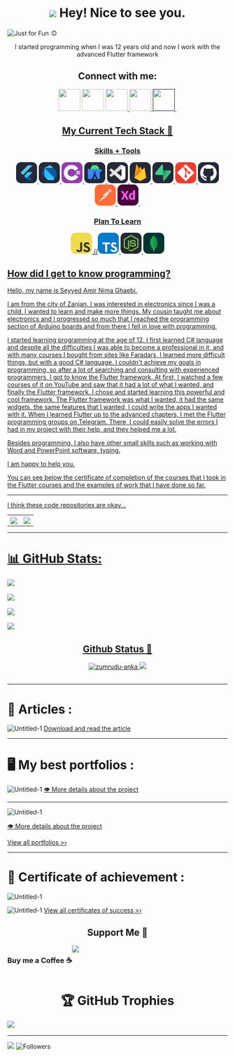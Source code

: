 <h1 align="center"><img src="https://emojis.slackmojis.com/emojis/images/1531849430/4246/blob-sunglasses.gif?1531849430" width="30"/> Hey! Nice to see you.</h1>

<img align="center" src="https://github.com/SeyyedAmirNimaGhaebi/SeyyedAmirNimaGhaebi/assets/124828880/5d4c6038-71f3-4a6a-92ac-8b0a3325d8fe" alt="Just for Fun :D">

<p align="center">I started programming when I was 12 years old and now I work with the advanced Flutter framework</p>

<h2 align="center">Connect with me:</h2>

<div align="center">
  <a href="https://t.me/AmirGh_666"><img src="https://github.com/SeyyedAmirNimaGhaebi/SeyyedAmirNimaGhaebi/blob/main/image/telegram_app_88px.png?raw=true" height="50px" width="50px"></a>
  <a href="https://www.youtube.com/channel/UC_kZNtkh55fPCCUAcM4ABmg"><img src="https://github.com/SeyyedAmirNimaGhaebi/SeyyedAmirNimaGhaebi/blob/main/image/YouTube_88px.png?raw=true" height="50px"width="50px"></a></a>
  <a href="https://www.instagram.com/amirgh_888/#"><img src="https://github.com/SeyyedAmirNimaGhaebi/SeyyedAmirNimaGhaebi/blob/main/image/instagram_logo_88px.png?raw=true" height="50px" width="50px">
  <a href="https://s8.uupload.ir/files/untitled_y017.png"><img src="https://github.com/SeyyedAmirNimaGhaebi/SeyyedAmirNimaGhaebi/blob/main/image/email_open_88px.png?raw=true" height="50px" width="50px">
  <a href=""><img src="https://github.com/SeyyedAmirNimaGhaebi/SeyyedAmirNimaGhaebi/blob/main/image/office_phone_88px.png?raw=true" height="50px" width="50px">
  <img src="" width="48" title="">   
</div>

<h2 align="center">My Current Tech Stack 🚀</h2>

<h3 align="center">Skills + Tools</h3>

<div align="center">
  <img src="https://github.com/tandpfun/skill-icons/blob/main/icons/Flutter-Dark.svg" width="48" title="Flutter">
  <img src="https://github.com/tandpfun/skill-icons/blob/main/icons/Dart-Dark.svg" width="48" title="Dart">
  <img src="https://github.com/tandpfun/skill-icons/blob/main/icons/CS.svg" width="48" title="CS">
  <img src="https://github.com/tandpfun/skill-icons/blob/main/icons/AndroidStudio-Dark.svg" width="48" title="androidstudio">
  <img src="https://github.com/tandpfun/skill-icons/blob/main/icons/VSCode-Dark.svg" width="48" title="VSCode">
  <img src="https://github.com/tandpfun/skill-icons/blob/main/icons/Firebase-Dark.svg" width="48" title="Firebase">
  <img src="https://github.com/tandpfun/skill-icons/blob/main/icons/Supabase-Dark.svg" width="48" title="Supabase">
  <img src="https://github.com/tandpfun/skill-icons/blob/main/icons/Git.svg" width="48" title="Git">
  <img src="https://github.com/tandpfun/skill-icons/blob/main/icons/Github-Dark.svg" width="48" title="Github">
  <img src="https://github.com/tandpfun/skill-icons/blob/main/icons/Postman.svg" width="48" title="Postman">
  <img src="https://github.com/tandpfun/skill-icons/blob/main/icons/XD.svg" width="48" title="Xd">
  <img src="" width="48" title="">   
</div>


<h3 align="center">Plan To Learn</h3>
<div align="center">
  <img src="https://github.com/tandpfun/skill-icons/blob/main/icons/JavaScript.svg" width="48" title="JavaScript"> 
  //<img src="https://github.com/tandpfun/skill-icons/blob/main/icons/TypeScript.svg" width="48" title="TypeScript"> 
  <img src="https://github.com/tandpfun/skill-icons/blob/main/icons/NodeJS-Dark.svg" width="48" title="NodeJs"> 
  <img src="https://github.com/tandpfun/skill-icons/blob/main/icons/MongoDB.svg" width="48" title="MongoDB"> 
</div>



<h2>How did I get to know programming?</h2>

<p align="left">Hello, my name is Seyyed Amir Nima Ghaebi.

I am from the city of Zanjan. I was interested in electronics since I was a child. I wanted to learn and make more things. My cousin taught me about electronics and I progressed so much that I reached the programming section of Arduino boards and from there I fell in love with programming.

I started learning programming at the age of 12. I first learned C# language and despite all the difficulties I was able to become a professional in it, and with many courses I bought from sites like Faradars, I learned more difficult things, but with a good C# language. I couldn't achieve my goals in programming, so after a lot of searching and consulting with experienced programmers, I got to know the Flutter framework. At first, I watched a few courses of it on YouTube and saw that it had a lot of what I wanted, and finally the Flutter framework. I chose and started learning this powerful and cool framework.
The Flutter framework was what I wanted, it had the same widgets, the same features that I wanted, I could write the apps I wanted with it.
When I learned Flutter up to the advanced chapters, I met the Flutter programming groups on Telegram. There, I could easily solve the errors I had in my project with their help, and they helped me a lot.

Besides programming, I also have other small skills such as working with Word and PowerPoint software, typing.

I am happy to help you.

You can see below the certificate of completion of the courses that I took in the Flutter courses and the examples of work that I have done so far.


---
I think these code repositories are okay...

<div align="center">
<table>
  <tbody>
    <tr>
      <td>
        <a href="https://github.com/SeyyedAmirNimaGhaebi/DataBase_hive_in_flutter">
          <img align="center" src="https://github-readme-stats.vercel.app/api/pin/?username=SeyyedAmirNimaGhaebi&repo=DataBase_hive_in_flutter&theme=dark" />
        </a>
      </td>
      <td>
        <a href="https://github.com/SeyyedAmirNimaGhaebi/Login-and-Signup-Ui">
          <img align="center" src="https://github-readme-stats.vercel.app/api/pin/?username=SeyyedAmirNimaGhaebi&repo=Login-and-Signup-Ui&theme=dark" />
        </a>
      </td>
    </tr>
  </tbody>
</table>
</div>

---

# 📊 GitHub Stats:   

![](https://github-readme-stats.vercel.app/api/top-langs/?username=SeyyedAmirNimaGhaebi&theme=dark&hide_border=false&include_all_commits=true&count_private=true&layout=compact)

![](https://github-readme-stats.vercel.app/api?username=SeyyedAmirNimaGhaebi&theme=dark&show_icons=true)    

![](https://github-readme-streak-stats.herokuapp.com/?user=SeyyedAmirNimaGhaebi&theme=dark&hide_border=false) 

![](https://github-contributor-stats.vercel.app/api?username=SeyyedAmirNimaGhaebi&limit=5&theme=dark&combine_all_yearly_contributions=true)


<h2 align="center">Github Status 👻</h2>

<div align="center">
  <div>
    <a href="https://github.com/vito-mohagheghian" title="Go to Source">
      <img width=400 src="https://github-readme-stats.vercel.app/api?username=vito-mohagheghian&show_icons=true&theme=algolia&hide_border=true" alt="zumrudu-anka" />
    </a>
    <a href="https://github.com/vito-mohagheghian" title="Go to Source">
      <img width=400 src="https://github-readme-streak-stats.herokuapp.com?user=vito-mohagheghian&theme=algolia&hide_border=true" />
    </a>
  </div>
  <br>
</div>

---

# 📕 Articles :
![Untitled-1](https://github.com/SeyyedAmirNimaGhaebi/SeyyedAmirNimaGhaebi/assets/124828880/5cdde0e3-62ba-45c9-ac22-f0d9a4027025)
<a href="https://github.com/SeyyedAmirNimaGhaebi/DataBase_hive_in_flutter">Download and read the article</a>

---
# 🖥 My best portfolios :

![Untitled-1](https://github.com/SeyyedAmirNimaGhaebi/SeyyedAmirNimaGhaebi/assets/124828880/23c507ed-4b3d-424d-9ead-b824b5f8a911)
<a href="https://github.com/SeyyedAmirNimaGhaebi/BMI-Project">👁 More details about the project</a>


---
![Untitled-1](https://github.com/SeyyedAmirNimaGhaebi/SeyyedAmirNimaGhaebi/assets/124828880/be27c1bd-4043-4649-9200-2b2a917706bc)

<a href="https://github.com/SeyyedAmirNimaGhaebi/Login-and-Signup-Ui">👁 More details about the project</a>

<a href="https://github.com/SeyyedAmirNimaGhaebi/My-best-portfolios">View all portfolios >›</a>

---


# 🧾 Certificate of achievement :


![Untitled-1](https://github.com/SeyyedAmirNimaGhaebi/SeyyedAmirNimaGhaebi/assets/124828880/4f0ce5b7-7895-4ac9-aa45-aeed1aa84cb2)
         
![Untitled-1](https://github.com/SeyyedAmirNimaGhaebi/SeyyedAmirNimaGhaebi/assets/124828880/93994419-2433-430c-b0a0-e21a403c56d7)
<a href="https://github.com/SeyyedAmirNimaGhaebi/Certificate-of-achievement">View all certificates of success >›</a>

<h2 align="center">Support Me 🫠</h2>
 
<div align="center" style="display:flex;">
<h3 align="center">Buy me a Coffee ☕</h3>
 
<a href="wwww.test.com">
    <img class="img-fluid" src="https://coffeebede.ir/DashboardTemplateV2/app-assets/images/banner/default-yellow.svg" width="200"/>
</a>
</div>

<h1 align="center">🏆 GitHub Trophies</h1>

![](https://github-profile-trophy.vercel.app/?username=SeyyedAmirNimaGhaebi&theme=dark&no-frame=true&no-bg=true&margin-w=4)

<!-- Proudly created with GPRM ( https://gprm.itsvg.in ) -->

---
[![](https://visitcount.itsvg.in/api?id=SeyyedAmirNimaGhaebi&label=Profile%20Views&color=3&icon=1&pretty=true)](https://visitcount.itsvg.in)
![Followers](https://img.shields.io/github/followers/SeyyedAmirNimaGhaebi.svg?style=social&label=Follow&maxAge=2592000)
